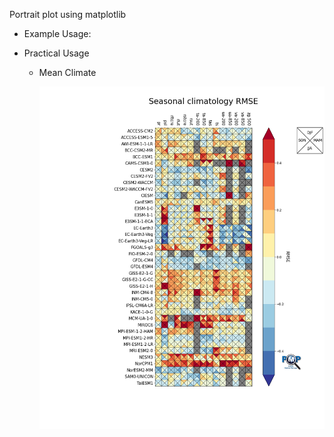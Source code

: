 Portrait plot using matplotlib

- Example Usage:
- Practical Usage

  - Mean Climate

    ![plot](./mean_clim_portrait_plot_4seasons.png)
